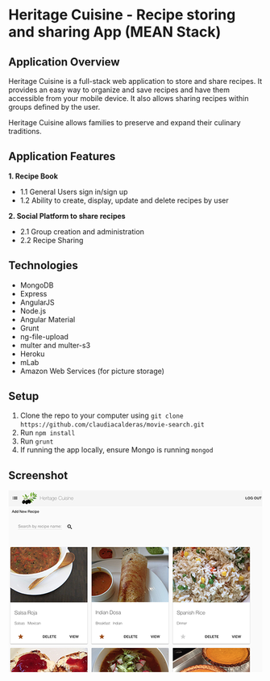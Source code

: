 # Heritage Cuisine - Recipe storing and sharing App (MEAN Stack)

## Application Overview
Heritage Cuisine is a full-stack web application to store and share recipes. It provides an easy way to organize and save recipes and have them accessible from your mobile device. It also allows sharing recipes within groups defined by the user.

Heritage Cuisine allows families to preserve and expand their culinary traditions.

## Application Features

**1. Recipe Book**
- 1.1 General Users sign in/sign up
- 1.2 Ability to create, display, update and delete recipes by user

**2. Social Platform to share recipes**
- 2.1 Group creation and administration
- 2.2 Recipe Sharing

## Technologies
- MongoDB
- Express
- AngularJS
- Node.js
- Angular Material
- Grunt
- ng-file-upload
- multer and multer-s3
- Heroku
- mLab
- Amazon Web Services (for picture storage)

## Setup
1. Clone the repo to your computer using `git clone https://github.com/claudiacalderas/movie-search.git`
2. Run `npm install`
3. Run `grunt`
4. If running the app locally, ensure Mongo is running `mongod`

## Screenshot
![screenshot](screenshot.png "Main View")
